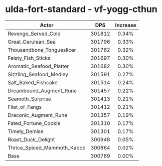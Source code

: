 # ulda-fort-standard - vf-yogg-cthun
| Actor | DPS | Increase |
|---|:---:|:---:|
|Revenge_Served_Cold|301812|0.34%|
|Great_Cerulean_Sea|301796|0.33%|
|Thousandbone_Tongueslicer|301762|0.32%|
|Feisty_Fish_Sticks|301697|0.30%|
|Aromatic_Seafood_Platter|301682|0.30%|
|Sizzling_Seafood_Medley|301591|0.27%|
|Salt_Baked_Fishcake|301514|0.24%|
|Dreambound_Augment_Rune|301457|0.22%|
|Seamoth_Surprise|301413|0.21%|
|Filet_of_Fangs|301412|0.21%|
|Draconic_Augment_Rune|301357|0.19%|
|Fated_Fortune_Cookie|301310|0.17%|
|Timely_Demise|301301|0.17%|
|Roast_Duck_Delight|300948|0.05%|
|Thrice_Spiced_Mammoth_Kabob|300864|0.02%|
|Base|300789|0.00%|
